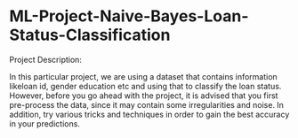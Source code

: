 # ML-Project-Naive-Bayes-Loan-Status-Classification

Project Description:

In this particular project, we are using a dataset that contains information likeloan id, gender education etc and using that to classify the loan status. 
However, before you go ahead with the project, it is advised that you first pre-process the data, since it may contain some irregularities and noise. In addition, try various tricks and techniques in order to gain the best accuracy in your predictions.
